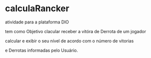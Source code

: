 # calculaRancker
atividade para a plataforma DIO

<p>tem como Objetivo clacular receber a vitóra de Derrota de um jogador</p> <p>calcular e exibir o seu nível de acordo com o número de vitorias</p>  <p>e  Derrotas informadas pelo Usuário.</p>
